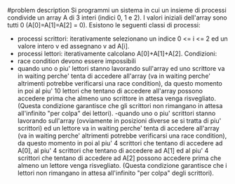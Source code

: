 #problem description
Si programmi un sistema in cui un insieme di processi condivide un
array A di 3 interi (indici 0, 1 e 2).
I valori iniziali dell'array sono tutti 0 (A[0]=A[1]=A[2] = 0).
Esistono le seguenti classi di processi:
- processi scrittori: iterativamente selezionano un indice 0 <= i <=
2 ed un valore intero v ed assegnano v ad A[i].
- processi lettori: iterativamente calcolano A[0]+A[1]+A[2].
Condizioni:
- race condition devono essere impossibili
- quando uno o piu' lettori stanno lavorando sull'array ed uno
scrittore va in waiting perche' tenta di accedere all'array (va in
waiting perche' altrimenti potrebbe verificarsi una race condition),
da questo momento in poi al piu' 10 lettori che tentano di accedere
all'array possono accedere prima che almeno uno scrittore in attesa
venga risvegliato. (Questa condizione garantisce che gli scrittori
non
rimangano in attesa all'infinito "per colpa" dei lettori).
-quando uno o piu' scrittori stanno lavorando sull'array
(ovviamente in posizioni diverse se si tratta di piu' scrittori) ed
un lettore va in waiting perche' tenta di accedere all'array (va in
waiting perche' altrimenti potrebbe verificarsi una race condition),
da questo momento in poi al piu' 4 scrittori che tentano di accedere
ad A[0], al piu' 4 scrittori che tentano di accedere ad A[1] ed al
piu' 4 scrittori che tentano di accedere ad A[2] possono accedere
prima che almeno un lettore venga risvegliato.
(Questa condizione garantisce che i lettori non rimangano in attesa
all'infinito "per colpa" degli scrittori).